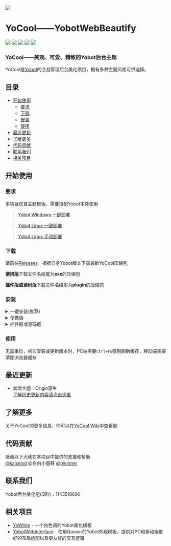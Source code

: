 ﻿![](https://i.loli.net/2020/07/23/HmLnyN5UKesPXld.png)
# YoCool——YobotWebBeautify
<p align="left">
<a href='https://github.com/A-kirami'><img src="https://img.shields.io/badge/establish-Akirami-blue.svg"/></a>
<a href='https://github.com/pcrbot/yobot'><img src="https://img.shields.io/badge/need-yobot-brightgreen.svg"/></a></a>
<a href='https://github.com/A-kirami/YoCool/blob/master/LICENSE'><img src="https://img.shields.io/github/license/A-kirami/YoCool"/></a>
<a href='https://github.com/A-kirami/YoCool/'><img src="https://img.shields.io/github/stars/A-kirami/YoCool"/></a>
<a href='https://github.com/A-kirami/YoCool/releases'><img src="https://img.shields.io/github/downloads/A-kirami/YoCool/total"/></a>
</p>

### YoCool——美观、可爱、精致的Yobot后台主题
YoCool是[Yobot](https://github.com/pcrbot/yobot)的会战管理后台美化项目，拥有多种主题风格可供选择。

## 目录
- [开始使用](https://github.com/A-kirami/YoCool/#开始使用)
  - [要求](https://github.com/A-kirami/YoCool/#要求)
  - [下载](https://github.com/A-kirami/YoCool/#下载)
  - [安装](https://github.com/A-kirami/YoCool/#安装)
  - [使用](https://github.com/A-kirami/YoCool/#使用)
- [最近更新](https://github.com/A-kirami/YoCool/#最近更新)
- [了解更多](https://github.com/A-kirami/YoCool/#了解更多)
- [代码贡献](https://github.com/A-kirami/YoCool/#代码贡献)
- [联系我们](https://github.com/A-kirami/YoCool/#联系我们)
- [相关项目](https://github.com/A-kirami/YoCool/#相关项目)

## 开始使用

### 要求

本项目仅含主题模板，需要搭配Yobot本体使用
> [Yobot Windows 一键部署](http://yobot.win/install/Windows-mirai-auto/)

> [Yobot Linux 一键部署](http://yobot.win/install/docker-script/)

> [Yobot Linux 手动部署](http://yobot.win/install/Linux-gocqhttp/)

### 下载
请前往[Releases](https://github.com/A-kirami/YoCool/releases)，根据自身Yobot版本下载最新YoCool压缩包

**便携版**下载文件名结尾为**exe**的压缩包

**插件版或源码版**下载文件名结尾为**plugin**的压缩包

### 安装
<details>
<summary>一键安装(推荐)</summary>
YoCool控制台，实现YoCool的一键安装、切换主题、升级、卸载等便捷管理操作的HoshinoBotV2插件

[点这里去安装使用](https://github.com/pcrbot/YoCool-Console)

</details>

<details>
<summary>便携版</summary>
  
   - 未安装过yobot便携版<br>
      - 直接双击exe文件初始化后使用
   - 已安装yobot便携版<br>
      - 直接替换yobot便携版的exe文件(注意备份原exe文件)

</details>

<details>
<summary>插件版或源码版</summary>
  
安装前请先备份``yobot\src\client\public``文件夹中的全部文件，以防出现意外问题<br>

1. 复制主题包中的**template**和**static**文件夹<br>

2. 进入到``yobot\src\client\public``目录下<br>

3. 将文件夹直接粘贴覆盖

</details>

### 使用
无需重启，初次安装或更新版本时，PC端需要``Ctrl+F5``强制刷新缓存，移动端需要清除浏览器缓存

## 最近更新
 - 新增主题：Origin源生
<br>[了解历史更新内容请点击这里](https://github.com/A-kirami/YoCool/wiki/update)

## 了解更多
关于YoCool的更多信息，你可以在[YoCool Wiki](https://github.com/A-kirami/YoCool/wiki)中查看到

## 代码贡献
感谢以下大佬在本项目中提供的支援和帮助</br>
[@kaiseixd](https://github.com/kaiseixd) @白白小童鞋 [@pwinner](https://github.com/pwinner)

## 联系我们
Yobot后台美化组(Q群)：1143518690

## 相关项目
- [YoWhite](https://github.com/shkongzhu/YoWhite) - 一个白色调的Yobot美化模板
- [YobotWebInterface](https://github.com/laipz8200/YobotWebInterface) - 使用Quasar的Yobot外观模板，提供对PC和移动端更好的布局适配以及更友好的交互逻辑
